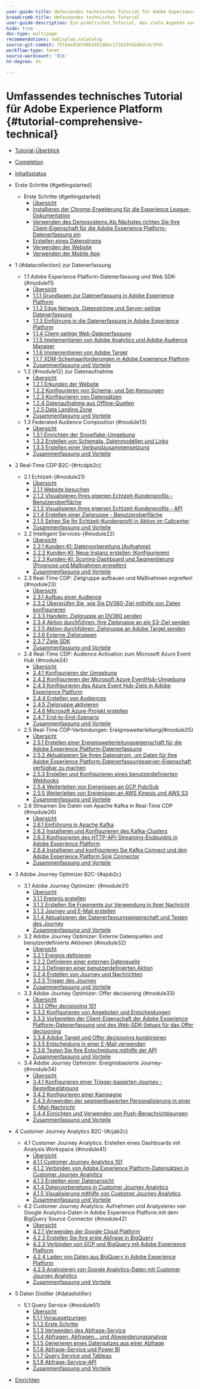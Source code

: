 ```yaml
---
user-guide-title: Umfassendes technisches Tutorial für Adobe Experience Platform
breadcrumb-title: Umfassendes technisches Tutorial
user-guide-description: Ein praktisches Tutorial, das viele Aspekte von Adobe Experience Platform behandelt, einschließlich Verbindungen zu Drittanbietersystemen.
hide: true
doc-type: multipage
recommendations: noDisplay,noCatalog
source-git-commit: 7532eed1074062451d6ac171629742dbdc9c3fdc
workflow-type: tm+mt
source-wordcount: '916'
ht-degree: 4%

---
```



# Umfassendes technisches Tutorial für Adobe Experience Platform {#tutorial-comprehensive-technical}

+ [Tutorial-Überblick](/help/tutorial-comprehensive-technical/overview.md)
+ [Completion](/help/tutorial-comprehensive-technical/completion.md)
+ [Inhaltsstatus](/help/tutorial-comprehensive-technical/status.md)

+ Erste Schritte {#gettingstarted}
   + Erste Schritte {#gettingstarted}
      + [Übersicht](/help/tutorial-comprehensive-technical/modules/gettingstarted/gettingstarted/getting-started.md)
      + [Installieren der Chrome-Erweiterung für die Experience League-Dokumentation](/help/tutorial-comprehensive-technical/modules/gettingstarted/gettingstarted/ex1.md)
      + [Verwenden des Demosystems Als Nächstes richten Sie Ihre Client-Eigenschaft für die Adobe Experience Platform-Datenerfassung ein](/help/tutorial-comprehensive-technical/modules/gettingstarted/gettingstarted/ex2.md)
      + [Erstellen eines Datenstroms](/help/tutorial-comprehensive-technical/modules/gettingstarted/gettingstarted/ex3.md)
      + [Verwenden der Website](/help/tutorial-comprehensive-technical/modules/gettingstarted/gettingstarted/ex4.md)
      + [Verwenden der Mobile App](/help/tutorial-comprehensive-technical/modules/gettingstarted/gettingstarted/ex5.md)

+ 1 {#datacollection} zur Datenerfassung
   + 1.1 Adobe Experience Platform-Datenerfassung und Web SDK-{#module11}
      + [Übersicht](/help/tutorial-comprehensive-technical/modules/datacollection/module1.1/data-ingestion-launch-web-sdk.md)
      + [1.1.1 Grundlagen zur Datenerfassung in Adobe Experience Platform](/help/tutorial-comprehensive-technical/modules/datacollection/module1.1/ex1.md)
      + [1.1.2 Edge Network, Datenströme und Server-seitige Datenerfassung](/help/tutorial-comprehensive-technical/modules/datacollection/module1.1/ex2.md)
      + [1.1.3 Einführung in die Datenerfassung in Adobe Experience Platform](/help/tutorial-comprehensive-technical/modules/datacollection/module1.1/ex3.md)
      + [1.1.4 Client-seitige Web-Datenerfassung](/help/tutorial-comprehensive-technical/modules/datacollection/module1.1/ex4.md)
      + [1.1.5 Implementieren von Adobe Analytics und Adobe Audience Manager](/help/tutorial-comprehensive-technical/modules/datacollection/module1.1/ex5.md)
      + [1.1.6 Implementieren von Adobe Target](/help/tutorial-comprehensive-technical/modules/datacollection/module1.1/ex6.md)
      + [1.1.7 XDM-Schemaanforderungen in Adobe Experience Platform](/help/tutorial-comprehensive-technical/modules/datacollection/module1.1/ex7.md)
      + [Zusammenfassung und Vorteile](/help/tutorial-comprehensive-technical/modules/datacollection/module1.1/summary.md)
   + 1.2 {#module12} zur Datenaufnahme
      + [Übersicht](/help/tutorial-comprehensive-technical/modules/datacollection/module1.2/data-ingestion.md)
      + [1.2.1 Erkunden der Website](/help/tutorial-comprehensive-technical/modules/datacollection/module1.2/ex1.md)
      + [1.2.2 Konfigurieren von Schema- und Set-Kennungen](/help/tutorial-comprehensive-technical/modules/datacollection/module1.2/ex2.md)
      + [1.2.3 Konfigurieren von Datensätzen](/help/tutorial-comprehensive-technical/modules/datacollection/module1.2/ex3.md)
      + [1.2.4 Datenaufnahme aus Offline-Quellen](/help/tutorial-comprehensive-technical/modules/datacollection/module1.2/ex4.md)
      + [1.2.5 Data Landing Zone](/help/tutorial-comprehensive-technical/modules/datacollection/module1.2/ex5.md)
      + [Zusammenfassung und Vorteile](/help/tutorial-comprehensive-technical/modules/datacollection/module1.2/summary.md)
   + 1.3 Federated Audience Composition {#module13}
      + [Übersicht](/help/tutorial-comprehensive-technical/modules/datacollection/module1.3/fac.md)
      + [1.3.1 Einrichten der Snowflake-Umgebung](/help/tutorial-comprehensive-technical/modules/datacollection/module1.3/ex1.md)
      + [1.3.2 Erstellen von Schemata, Datenmodellen und Links](/help/tutorial-comprehensive-technical/modules/datacollection/module1.3/ex2.md)
      + [1.3.3 Erstellen einer Verbundzusammensetzung](/help/tutorial-comprehensive-technical/modules/datacollection/module1.3/ex3.md)
      + [Zusammenfassung und Vorteile](/help/tutorial-comprehensive-technical/modules/datacollection/module1.3/summary.md)

+ 2 Real-Time CDP B2C-{#rtcdpb2c}
   + 2.1 Echtzeit-{#module21}
      + [Übersicht](/help/tutorial-comprehensive-technical/modules/rtcdp-b2c/module2.1/real-time-customer-profile.md)
      + [2.1.1 Website besuchen](/help/tutorial-comprehensive-technical/modules/rtcdp-b2c/module2.1/ex1.md)
      + [2.1.2 Visualisieren Ihres eigenen Echtzeit-Kundenprofils - Benutzeroberfläche](/help/tutorial-comprehensive-technical/modules/rtcdp-b2c/module2.1/ex2.md)
      + [2.1.3 Visualisieren Ihres eigenen Echtzeit-Kundenprofils - API](/help/tutorial-comprehensive-technical/modules/rtcdp-b2c/module2.1/ex3.md)
      + [2.1.4 Erstellen einer Zielgruppe - Benutzeroberfläche](/help/tutorial-comprehensive-technical/modules/rtcdp-b2c/module2.1/ex4.md)
      + [2.1.5 Sehen Sie Ihr Echtzeit-Kundenprofil in Aktion im Callcenter](/help/tutorial-comprehensive-technical/modules/rtcdp-b2c/module2.1/ex5.md)
      + [Zusammenfassung und Vorteile](/help/tutorial-comprehensive-technical/modules/rtcdp-b2c/module2.1/summary.md)
   + 2.2 Intelligent Services-{#module22}
      + [Übersicht](/help/tutorial-comprehensive-technical/modules/rtcdp-b2c/module2.2/intelligent-services.md)
      + [2.2.1 Kunden-KI: Datenvorbereitung (Aufnahme)](/help/tutorial-comprehensive-technical/modules/rtcdp-b2c/module2.2/ex1.md)
      + [2.2.2 Kunden-KI: Neue Instanz erstellen (Konfigurieren)](/help/tutorial-comprehensive-technical/modules/rtcdp-b2c/module2.2/ex2.md)
      + [2.2.3 Kunden-KI: Scoring-Dashboard und Segmentierung (Prognose und Maßnahmen ergreifen)](/help/tutorial-comprehensive-technical/modules/rtcdp-b2c/module2.2/ex3.md)
      + [Zusammenfassung und Vorteile](/help/tutorial-comprehensive-technical/modules/rtcdp-b2c/module2.2/summary.md)
   + 2.3 Real-Time CDP: Zielgruppe aufbauen und Maßnahmen ergreifen! {#module23}
      + [Übersicht](/help/tutorial-comprehensive-technical/modules/rtcdp-b2c/module2.3/real-time-cdp-build-a-segment-take-action.md)
      + [2.3.1 Aufbau einer Audience](/help/tutorial-comprehensive-technical/modules/rtcdp-b2c/module2.3/ex1.md)
      + [2.3.2 Überprüfen Sie, wie Sie DV360-Ziel mithilfe von Zielen konfigurieren](/help/tutorial-comprehensive-technical/modules/rtcdp-b2c/module2.3/ex2.md)
      + [2.3.3 Handeln: Zielgruppe an DV360 senden](/help/tutorial-comprehensive-technical/modules/rtcdp-b2c/module2.3/ex3.md)
      + [2.3.4 Aktion durchführen: Ihre Zielgruppe an ein S3-Ziel senden](/help/tutorial-comprehensive-technical/modules/rtcdp-b2c/module2.3/ex4.md)
      + [2.3.5 Aktion durchführen: Zielgruppe an Adobe Target senden](/help/tutorial-comprehensive-technical/modules/rtcdp-b2c/module2.3/ex5.md)
      + [2.3.6 Externe Zielgruppen](/help/tutorial-comprehensive-technical/modules/rtcdp-b2c/module2.3/ex6.md)
      + [2.3.7 Ziele SDK](/help/tutorial-comprehensive-technical/modules/rtcdp-b2c/module2.3/ex7.md)
      + [Zusammenfassung und Vorteile](/help/tutorial-comprehensive-technical/modules/rtcdp-b2c/module2.3/summary.md)
   + 2.4 Real-Time CDP: Audience Activation zum Microsoft Azure Event Hub {#module24}
      + [Übersicht](/help/tutorial-comprehensive-technical/modules/rtcdp-b2c/module2.4/segment-activation-microsoft-azure-eventhub.md)
      + [2.4.1 Konfigurieren der Umgebung](/help/tutorial-comprehensive-technical/modules/rtcdp-b2c/module2.4/ex1.md)
      + [2.4.2 Konfigurieren der Microsoft Azure EventHub-Umgebung](/help/tutorial-comprehensive-technical/modules/rtcdp-b2c/module2.4/ex2.md)
      + [2.4.3 Konfigurieren des Azure Event Hub-Ziels in Adobe Experience Platform](/help/tutorial-comprehensive-technical/modules/rtcdp-b2c/module2.4/ex3.md)
      + [2.4.4 Erstellen von Audiences](/help/tutorial-comprehensive-technical/modules/rtcdp-b2c/module2.4/ex4.md)
      + [2.4.5 Zielgruppe aktivieren](/help/tutorial-comprehensive-technical/modules/rtcdp-b2c/module2.4/ex5.md)
      + [2.4.6 Microsoft Azure-Projekt erstellen](/help/tutorial-comprehensive-technical/modules/rtcdp-b2c/module2.4/ex6.md)
      + [2.4.7 End-to-End-Szenario](/help/tutorial-comprehensive-technical/modules/rtcdp-b2c/module2.4/ex7.md)
      + [Zusammenfassung und Vorteile](/help/tutorial-comprehensive-technical/modules/rtcdp-b2c/module2.4/summary.md)
   + 2.5 Real-Time CDP-Verbindungen: Ereignisweiterleitung{#module25}
      + [Übersicht](/help/tutorial-comprehensive-technical/modules/rtcdp-b2c/module2.5/aep-data-collection-ssf.md)
      + [2.5.1 Erstellen einer Ereignisweiterleitungseigenschaft für die Adobe Experience Platform-Datenerfassung](/help/tutorial-comprehensive-technical/modules/rtcdp-b2c/module2.5/ex1.md)
      + [2.5.2 Aktualisieren Sie Ihren Datenstrom, um Daten für Ihre Adobe Experience Platform-Datenerfassungsserver-Eigenschaft verfügbar zu machen](/help/tutorial-comprehensive-technical/modules/rtcdp-b2c/module2.5/ex2.md)
      + [2.5.3 Erstellen und Konfigurieren eines benutzerdefinierten Webhooks](/help/tutorial-comprehensive-technical/modules/rtcdp-b2c/module2.5/ex3.md)
      + [2.5.4 Weiterleiten von Ereignissen an GCP Pub/Sub](/help/tutorial-comprehensive-technical/modules/rtcdp-b2c/module2.5/ex4.md)
      + [2.5.5 Weiterleiten von Ereignissen an AWS Kinesis und AWS S3](/help/tutorial-comprehensive-technical/modules/rtcdp-b2c/module2.5/ex5.md)
      + [Zusammenfassung und Vorteile](/help/tutorial-comprehensive-technical/modules/rtcdp-b2c/module2.5/summary.md)
   + 2.6 Streamen Sie Daten von Apache Kafka in Real-Time CDP {#module26}
      + [Übersicht](/help/tutorial-comprehensive-technical/modules/rtcdp-b2c/module2.6/aep-apache-kafka.md)
      + [2.6.1 Einführung in Apache Kafka](/help/tutorial-comprehensive-technical/modules/rtcdp-b2c/module2.6/ex1.md)
      + [2.6.2 Installieren und Konfigurieren des Kafka-Clusters](/help/tutorial-comprehensive-technical/modules/rtcdp-b2c/module2.6/ex2.md)
      + [2.6.3 Konfigurieren des HTTP-API-Streaming-Endpunkts in Adobe Experience Platform](/help/tutorial-comprehensive-technical/modules/rtcdp-b2c/module2.6/ex3.md)
      + [2.6.4 Installieren und konfigurieren Sie Kafka Connect und den Adobe Experience Platform Sink Connector](/help/tutorial-comprehensive-technical/modules/rtcdp-b2c/module2.6/ex4.md)
      + [Zusammenfassung und Vorteile](/help/tutorial-comprehensive-technical/modules/rtcdp-b2c/module2.6/summary.md)

+ 3 Adobe Journey Optimizer B2C-{#ajob2c}
   + 3.1 Adobe Journey Optimizer: {#module31}
      + [Übersicht](/help/tutorial-comprehensive-technical/modules/ajo-b2c/module3.1/journey-orchestration-create-account.md)
      + [3.1.1 Ereignis erstellen](/help/tutorial-comprehensive-technical/modules/ajo-b2c/module3.1/ex1.md)
      + [3.1.2 Erstellen Sie Fragmente zur Verwendung in Ihrer Nachricht](/help/tutorial-comprehensive-technical/modules/ajo-b2c/module3.1/ex2.md)
      + [3.1.3 Journey und E-Mail erstellen](/help/tutorial-comprehensive-technical/modules/ajo-b2c/module3.1/ex3.md)
      + [3.1.4 Aktualisieren der Datenerfassungseigenschaft und Testen des Journey](/help/tutorial-comprehensive-technical/modules/ajo-b2c/module3.1/ex4.md)
      + [Zusammenfassung und Vorteile](/help/tutorial-comprehensive-technical/modules/ajo-b2c/module3.1/summary.md)
   + 3.2 Adobe Journey Optimizer: Externe Datenquellen und benutzerdefinierte Aktionen {#module32}
      + [Übersicht](/help/tutorial-comprehensive-technical/modules/ajo-b2c/module3.2/journey-orchestration-external-weather-api-sms.md)
      + [3.2.1 Ereignis definieren](/help/tutorial-comprehensive-technical/modules/ajo-b2c/module3.2/ex1.md)
      + [3.2.2 Definieren einer externen Datenquelle](/help/tutorial-comprehensive-technical/modules/ajo-b2c/module3.2/ex2.md)
      + [3.2.3 Definieren einer benutzerdefinierten Aktion](/help/tutorial-comprehensive-technical/modules/ajo-b2c/module3.2/ex3.md)
      + [3.2.4 Erstellen von Journey und Nachrichten](/help/tutorial-comprehensive-technical/modules/ajo-b2c/module3.2/ex4.md)
      + [3.2.5 Trigger des Journey](/help/tutorial-comprehensive-technical/modules/ajo-b2c/module3.2/ex5.md)
      + [Zusammenfassung und Vorteile](/help/tutorial-comprehensive-technical/modules/ajo-b2c/module3.2/summary.md)
   + 3.3 Adobe Journey Optimizer: Offer decisioning {#module33}
      + [Übersicht](/help/tutorial-comprehensive-technical/modules/ajo-b2c/module3.3/offer-decisioning.md)
      + [3.3.1 Offer decisioning 101](/help/tutorial-comprehensive-technical/modules/ajo-b2c/module3.3/ex1.md)
      + [3.3.2 Konfigurieren von Angeboten und Entscheidungen](/help/tutorial-comprehensive-technical/modules/ajo-b2c/module3.3/ex2.md)
      + [3.3.3 Vorbereiten der Client-Eigenschaft der Adobe Experience Platform-Datenerfassung und des Web-SDK-Setups für das Offer decisioning](/help/tutorial-comprehensive-technical/modules/ajo-b2c/module3.3/ex3.md)
      + [3.3.4 Adobe Target und Offer decisioning kombinieren](/help/tutorial-comprehensive-technical/modules/ajo-b2c/module3.3/ex4.md)
      + [3.3.5 Entscheidung in einer E-Mail verwenden](/help/tutorial-comprehensive-technical/modules/ajo-b2c/module3.3/ex5.md)
      + [3.3.6 Testen Sie Ihre Entscheidung mithilfe der API](/help/tutorial-comprehensive-technical/modules/ajo-b2c/module3.3/ex6.md)
      + [Zusammenfassung und Vorteile](/help/tutorial-comprehensive-technical/modules/ajo-b2c/module3.3/summary.md)
   + 3.4 Adobe Journey Optimizer: Ereignisbasierte Journey-{#module34}
      + [Übersicht](/help/tutorial-comprehensive-technical/modules/ajo-b2c/module3.4/journeyoptimizer.md)
      + [3.4.1 Konfigurieren einer Trigger-basierten Journey - Bestellbestätigung](/help/tutorial-comprehensive-technical/modules/ajo-b2c/module3.4/ex1.md)
      + [3.4.2 Konfigurieren einer Kampagne](/help/tutorial-comprehensive-technical/modules/ajo-b2c/module3.4/ex2.md)
      + [3.4.3 Anwenden der segmentbasierten Personalisierung in einer E-Mail-Nachricht](/help/tutorial-comprehensive-technical/modules/ajo-b2c/module3.4/ex3.md)
      + [3.4.4 Einrichten und Verwenden von Push-Benachrichtigungen](/help/tutorial-comprehensive-technical/modules/ajo-b2c/module3.4/ex4.md)
      + [Zusammenfassung und Vorteile](/help/tutorial-comprehensive-technical/modules/ajo-b2c/module3.4/summary.md)

+ 4 Customer Journey Analytics B2C-{#cjab2c}
   + 4.1 Customer Journey Analytics: Erstellen eines Dashboards mit Analysis Workspace {#module41}
      + [Übersicht](/help/tutorial-comprehensive-technical/modules/cja-b2c/module4.1/customer-journey-analytics-build-a-dashboard.md)
      + [4.1.1 Customer Journey Analytics 101](/help/tutorial-comprehensive-technical/modules/cja-b2c/module4.1/ex1.md)
      + [4.1.2 Verbinden von Adobe Experience Platform-Datensätzen in Customer Journey Analytics](/help/tutorial-comprehensive-technical/modules/cja-b2c/module4.1/ex2.md)
      + [4.1.3 Erstellen einer Datenansicht](/help/tutorial-comprehensive-technical/modules/cja-b2c/module4.1/ex3.md)
      + [4.1.4 Datenvorbereitung in Customer Journey Analytics](/help/tutorial-comprehensive-technical/modules/cja-b2c/module4.1/ex4.md)
      + [4.1.5 Visualisierung mithilfe von Customer Journey Analytics](/help/tutorial-comprehensive-technical/modules/cja-b2c/module4.1/ex5.md)
      + [Zusammenfassung und Vorteile](/help/tutorial-comprehensive-technical/modules/cja-b2c/module4.1/summary.md)
   + 4.2 Customer Journey Analytics: Aufnehmen und Analysieren von Google Analytics-Daten in Adobe Experience Platform mit dem BigQuery Source Connector {#module42}
      + [Übersicht](/help/tutorial-comprehensive-technical/modules/cja-b2c/module4.2/customer-journey-analytics-bigquery-gcp.md)
      + [4.2.1 Verwenden der Google Cloud Platform](/help/tutorial-comprehensive-technical/modules/cja-b2c/module4.2/ex1.md)
      + [4.2.2 Erstellen Sie Ihre erste Abfrage in BigQuery](/help/tutorial-comprehensive-technical/modules/cja-b2c/module4.2/ex2.md)
      + [4.2.3 Verbinden von GCP und BigQuery mit Adobe Experience Platform](/help/tutorial-comprehensive-technical/modules/cja-b2c/module4.2/ex3.md)
      + [4.2.4 Laden von Daten aus BigQuery in Adobe Experience Platform](/help/tutorial-comprehensive-technical/modules/cja-b2c/module4.2/ex4.md)
      + [4.2.5 Analysieren von Google Analytics-Daten mit Customer Journey Analytics](/help/tutorial-comprehensive-technical/modules/cja-b2c/module4.2/ex5.md)
      + [Zusammenfassung und Vorteile](/help/tutorial-comprehensive-technical/modules/cja-b2c/module4.2/summary.md)

+ 5 Daten Distiller {#datadistiller}
   + 5.1 Query Service-{#module51}
      + [Übersicht](/help/tutorial-comprehensive-technical/modules/datadistiller/module5.1/query-service.md)
      + [5.1.1 Voraussetzungen](/help/tutorial-comprehensive-technical/modules/datadistiller/module5.1/ex1.md)
      + [5.1.2 Erste Schritte](/help/tutorial-comprehensive-technical/modules/datadistiller/module5.1/ex2.md)
      + [5.1.3 Verwenden des Abfrage-Service](/help/tutorial-comprehensive-technical/modules/datadistiller/module5.1/ex3.md)
      + [5.1.4 Abfragen, Abfragen… und Abwanderungsanalyse](/help/tutorial-comprehensive-technical/modules/datadistiller/module5.1/ex4.md)
      + [5.1.5 Generieren eines Datensatzes aus einer Abfrage](/help/tutorial-comprehensive-technical/modules/datadistiller/module5.1/ex5.md)
      + [5.1.6 Abfrage-Service und Power BI](/help/tutorial-comprehensive-technical/modules/datadistiller/module5.1/ex6.md)
      + [5.1.7 Query Service und Tableau](/help/tutorial-comprehensive-technical/modules/datadistiller/module5.1/ex7.md)
      + [5.1.8 Abfrage-Service-API](/help/tutorial-comprehensive-technical/modules/datadistiller/module5.1/ex8.md)
      + [Zusammenfassung und Vorteile](/help/tutorial-comprehensive-technical/modules/datadistiller/module5.1/summary.md)

+ [Einrichten](/help/tutorial-comprehensive-technical/setup.md)


